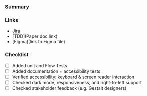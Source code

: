 ### Summary

<!--
What is the purpose of this PR?

Have you [formatted the PR title](https://github.com/pinterest/gestalt/#releasing)? `ComponentName: Description`
-->

### Links

- [Jira](https://jira.pinadmin.com/browse/PDS-XXX)
- [TDD](Paper doc link)
- [Figma](link to Figma file)

### Checklist

- [ ] Added unit and Flow Tests
- [ ] Added documentation + accessibility tests
- [ ] Verified accessibility: keyboard & screen reader interaction
- [ ] Checked dark mode, responsiveness, and right-to-left support
- [ ] Checked stakeholder feedback (e.g. Gestalt designers)
